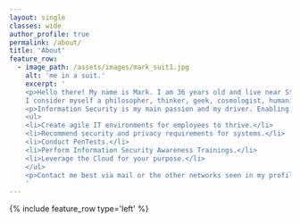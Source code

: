 ```yaml
---
layout: single
classes: wide
author_profile: true
permalink: /about/
title: 'About'
feature_row:
  - image_path: /assets/images/mark_suit1.jpg
    alt: 'me in a suit.'
    excerpt: '
    <p>Hello there! My name is Mark. I am 36 years old and live near Stuttgart,  Germany.<br>
    I consider myself a philosopher, thinker, geek, cosmologist, humanist.</p>
    <p>Information Security is my main passion and my driver. Enabling a company to do the best for their customers. In the past i also have been doing corporate IT stuff. Also here i love to enable colleagues to achieve the best.</p>
    <ul>
    <li>Create agile IT environments for employees to thrive.</li>
    <li>Recommend security and privacy requirements for systems.</li>
    <li>Conduct PenTests.</li>
    <li>Perform Information Security Awareness Trainings.</li>
    <li>Leverage the Cloud for your purpose.</li>
    </ul>
    <p>Contact me best via mail or the other networks seen in my profile on the left.</p>
    '
---
```


{% include feature_row type='left' %}
